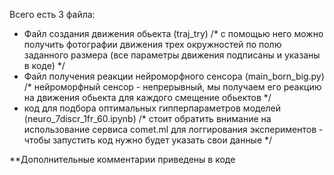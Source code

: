 Всего есть 3 файла:
 - Файл создания движения обьекта (traj_try) /* с помощью него можно получить фотографии движения трех окружностей по полю заданного размера (все параметры движения подписаны и указаны в коде) */
 - Файл получения реакции нейроморфного сенсора (main_born_big.py) /* нейроморфный сенсор - непрерывный, мы получаем его реакцию на движения обьекта для каждого смещение обьектов */
 - код для подбора оптимальных гипперпараметров моделей (neuro_7discr_1fr_60.ipynb) /* стоит обратить внимание на использование сервиса comet.ml для логгирования экспериментов - чтобы запустить код нужно будет указать свои данные */


**Дополнительные комментарии приведены в коде
